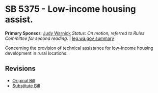 # SB 5375 - Low-income housing assist.
**Primary Sponsor:** [Judy Warnick](/person/leg/judith.warnick.md)
*Status: On motion, referred to Rules Committee for second reading.* | [leg.wa.gov summary](https://app.leg.wa.gov/billsummary?BillNumber=5375&Year=2021)

Concerning the provision of technical assistance for low-income housing development in rural locations.

## Revisions
* [Original Bill](1/)
* [Substitute Bill](S/)